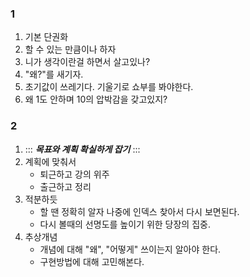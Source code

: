 ### 1

1. 기본 단권화
2. 할 수 있는 만큼이나 하자
3. 니가 생각이란걸 하면서 살고있나?
4. "왜?"를 새기자.
5. 초기값이 쓰레기다. 기울기로 쇼부를 봐야한다.
6. 왜 1도 안하며 10의 압박감을 갖고있지?

### 2
1. ::: ***목표와 계획 확실하게 잡기*** ::: 
2. 계획에 맞춰서
   - 퇴근하고 강의 위주
   - 출근하고 정리
3. 적분하듯 
   - 할 땐 정확히 알자 나중에 인덱스 찾아서 다시 보면된다. 
   - 다시 볼때의 선명도를 높이기 위한 당장의 집중.
4. 추상개념
   - 개념에 대해 "왜", "어떻게" 쓰이는지 알아야 한다. 
   - 구현방법에 대해 고민해본다.